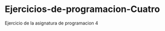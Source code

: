 Ejercicios-de-programacion-Cuatro
=================================

Ejercicio de la asignatura de programacion 4
